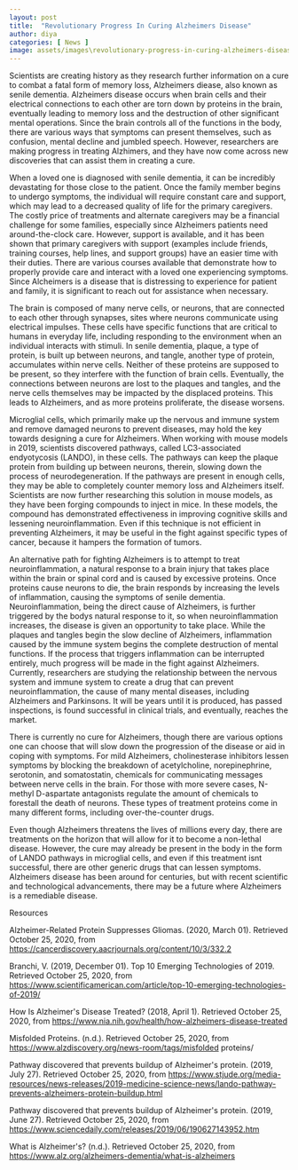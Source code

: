 ```yaml
---
layout: post
title:  "Revolutionary Progress In Curing Alzheimers Disease"
author: diya
categories: [ News ]
image: assets/images\revolutionary-progress-in-curing-alzheimers-disease.jpg
---
```


Scientists are creating history as they research further information on a cure to combat a fatal form of memory loss, Alzheimers diease, also known as senile dementia. Alzheimers disease occurs when brain cells and their electrical connections to each other are torn down by proteins in the brain, eventually leading to memory loss and the destruction of other significant mental operations. Since the brain controls all of the functions in the body, there are various ways that symptoms can present themselves, such as confusion, mental decline and jumbled speech. However, researchers are making progress in treating Alzhimers, and they have now come across new discoveries that can assist them in creating a cure. 

When a loved one is diagnosed with senile dementia, it can be incredibly devastating for those close to the patient. Once the family member begins to undergo symptoms, the individual will require constant care and support, which may lead to a decreased quality of life for the primary caregivers. The costly price of treatments and alternate caregivers may be a financial challenge for some families, especially since Alzheimers patients need around-the-clock care. However, support is available, and it has been shown that primary caregivers with support (examples include friends, training courses, help lines, and support groups) have an easier time with their duties. There are various courses available that demonstrate how to properly provide care and interact with a loved one experiencing symptoms. Since Alcheimers is a disease that is distressing to experience for patient and family, it is significant to reach out for assistance when necessary.  

The brain is composed of many nerve cells, or neurons, that are connected to each other through synapses, sites where neurons communicate using electrical impulses. These cells have specific functions that are critical to humans in everyday life, including responding to the environment when an individual interacts with stimuli. In senile dementia, plaque, a type of protein, is built up between neurons, and tangle, another type of protein, accumulates within nerve cells. Neither of these proteins are supposed to be present, so they interfere with the function of brain cells. Eventually, the connections between neurons are lost to the plaques and tangles, and the nerve cells themselves may be impacted by the displaced proteins. This leads to Alzheimers, and as more proteins proliferate, the disease worsens. 

Microglial cells, which primarily make up the nervous and immune system and remove damaged neurons to prevent diseases, may hold the key towards designing a cure for Alzheimers. When working with mouse models in 2019, scientists discovered pathways, called LC3-associated endyotycosis (LANDO), in these cells. The pathways can keep the plaque protein from building up between neurons, therein, slowing down the process of neurodegeneration. If the pathways are present in enough cells, they may be able to completely counter memory loss and Alzheimers itself. Scientists are now further researching this solution in mouse models, as they have been forging compounds to inject in mice. In these models, the compound has demonstrated effectiveness in improving cognitive skills and lessening neuroinflammation. Even if this technique is not efficient in preventing Alzheimers, it may be useful in the fight against specific types of cancer, because it hampers the formation of tumors. 

An alternative path for fighting Alzheimers is to attempt to treat neuroinflammation, a natural response to a brain injury that takes place within the brain or spinal cord and is caused by excessive proteins. Once proteins cause neurons to die, the brain responds by increasing the levels of inflammation, causing the symptoms of senile dementia. Neuroinflammation, being the direct cause of Alzheimers, is further triggered by the bodys natural response to it, so when neuroinflammation increases, the disease is given an opportunity to take place. While the plaques and tangles begin the slow decline of Alzheimers, inflammation caused by the immune system begins the complete destruction of mental functions. If the process that triggers inflammation can be interrupted entirely, much progress will be made in the fight against Alzheimers. Currently, researchers are studying the relationship between the nervous system and immune system to create a drug that can prevent neuroinflammation, the cause of many mental diseases, including Alzheimers and Parkinsons. It will be years until it is produced, has passed inspections, is found successful in clinical trials, and eventually, reaches the market.

There is currently no cure for Alzheimers, though there are various options one can choose that will slow down the progression of the disease or aid in coping with symptoms. For mild Alzheimers, cholinesterase inhibitors lessen symptoms by blocking the breakdown of acetylcholine, norepinephrine, serotonin, and somatostatin, chemicals for communicating messages between nerve cells in the brain. For those with more severe cases, N-methyl D-aspartate antagonists regulate the amount of chemicals to forestall the death of neurons. These types of treatment proteins come in many different forms, including over-the-counter drugs. 

Even though Alzheimers threatens the lives of millions every day, there are treatments on the horizon that will allow for it to become a non-lethal disease. However, the cure may already be present in the body in the form of LANDO pathways in microglial cells, and even if this treatment isnt successful, there are other generic drugs that can lessen symptoms. Alzheimers disease has been around for centuries, but with recent scientific and technological advancements, there may be a future where Alzheimers is a remediable disease. 

Resources

Alzheimer-Related Protein Suppresses Gliomas. (2020, March 01). Retrieved October 25, 2020, from https://cancerdiscovery.aacrjournals.org/content/10/3/332.2

Branchi, V. (2019, December 01). Top 10 Emerging Technologies of 2019. Retrieved October 25, 2020, from https://www.scientificamerican.com/article/top-10-emerging-technologies-of-2019/

How Is Alzheimer's Disease Treated? (2018, April 1). Retrieved October 25, 2020, from https://www.nia.nih.gov/health/how-alzheimers-disease-treated

Misfolded Proteins. (n.d.). Retrieved October 25, 2020, from https://www.alzdiscovery.org/news-room/tags/misfolded proteins/

Pathway discovered that prevents buildup of Alzheimer's protein. (2019, July 27). Retrieved October 25, 2020, from https://www.stjude.org/media-resources/news-releases/2019-medicine-science-news/lando-pathway-prevents-alzheimers-protein-buildup.html

Pathway discovered that prevents buildup of Alzheimer's protein. (2019, June 27). Retrieved October 25, 2020, from https://www.sciencedaily.com/releases/2019/06/190627143952.htm

What is Alzheimer's? (n.d.). Retrieved October 25, 2020, from https://www.alz.org/alzheimers-dementia/what-is-alzheimers


